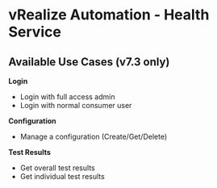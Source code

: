 # vRealize Automation - Health Service

## Available Use Cases (v7.3 only)

**Login**

* Login with full access admin
* Login with normal consumer user

**Configuration**

* Manage a configuration (Create/Get/Delete)

**Test Results**

* Get overall test results
* Get individual test results